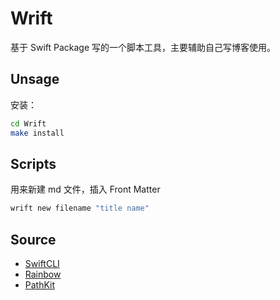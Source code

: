 # Wrift

基于 Swift Package 写的一个脚本工具，主要辅助自己写博客使用。

## Unsage

安装：

```sh
cd Wrift
make install
```

## Scripts

用来新建 md 文件，插入 Front Matter

```sh
wrift new filename "title name"
```

## Source

- [SwiftCLI](https://github.com/jakeheis/SwiftCLI.git)
- [Rainbow](https://github.com/onevcat/Rainbow.git)
- [PathKit](https://github.com/kylef/PathKit.git)
